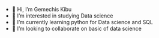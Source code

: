 - 👋 Hi, I’m Gemechis Kibu
- 👀 I’m interested in studying Data science
- 🌱 I’m currently learning python for Data science and SQL
- 💞️ I’m looking to collaborate on basic of data science

<!---
gemepolimi/gemepolimi is a ✨ special ✨ repository because its `README.md` (this file) appears on your GitHub profile.
You can click the Preview link to take a look at your changes.
--->
